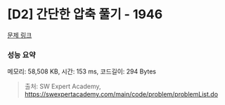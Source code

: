 # [D2] 간단한 압축 풀기 - 1946 

[문제 링크](https://swexpertacademy.com/main/code/problem/problemDetail.do?contestProbId=AV5PmkDKAOMDFAUq) 

### 성능 요약

메모리: 58,508 KB, 시간: 153 ms, 코드길이: 294 Bytes



> 출처: SW Expert Academy, https://swexpertacademy.com/main/code/problem/problemList.do